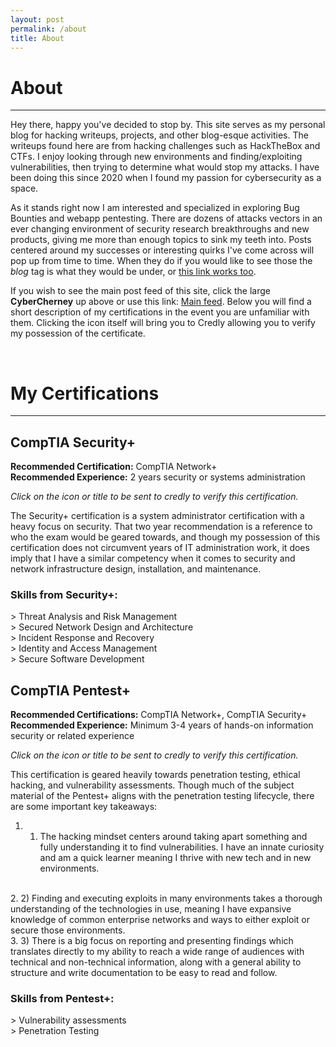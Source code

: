 ```yaml
---
layout: post
permalink: /about
title: About
---
```


<style>
    iframe {
        background-color: white;
        border-radius: 20px;
        margin-bottom: 15px;
    }
</style>

# About
___

Hey there, happy you've decided to stop by. This site serves as my personal blog for hacking writeups, projects, and other blog-esque activities. The writeups found here are from hacking challenges such as HackTheBox and CTFs. I enjoy looking through new environments and finding/exploiting vulnerabilities, then trying to determine what would stop my attacks. I have been doing this since 2020 when I found my passion for cybersecurity as a space.

As it stands right now I am interested and specialized in exploring Bug Bounties and webapp pentesting. There are dozens of attacks vectors in an ever changing environment of security research breakthroughs and new products, giving me more than enough topics to sink my teeth into. Posts centered around my successes or interesting quirks I've come across will pop up from time to time. When they do if you would like to see those the *blog* tag is what they would be under, or [this link works too](tags#blog).

If you wish to see the main post feed of this site, click the large **CyberCherney** up above or use this link: [Main feed](index). Below you will find a short description of my certifications in the event you are unfamiliar with them. Clicking the icon itself will bring you to Credly allowing you to verify my possession of the certificate.

<br>

# My Certifications
___

## CompTIA Security+

**Recommended Certification:** CompTIA Network+  
**Recommended Experience:** 2 years security or systems administration  

*Click on the icon or title to be sent to credly to verify this certification.*


<div data-iframe-width="250" data-iframe-height="235" data-share-badge-id="bcd12426-ed81-4abd-aeb8-9cfd7353a3c8" data-share-badge-host="https://www.credly.com"></div><script type="text/javascript" async src="//cdn.credly.com/assets/utilities/embed.js"></script>

The Security+ certification is a system administrator certification with a heavy focus on security. That two year recommendation is a reference to who the exam would be geared towards, and though my possession of this certification does not circumvent years of IT administration work, it does imply that I have a similar competency when it comes to security and network infrastructure design, installation, and maintenance. 

### Skills from Security+: 
\> Threat Analysis and Risk Management  
\> Secured Network Design and Architecture  
\> Incident Response and Recovery  
\> Identity and Access Management  
\> Secure Software Development  

## CompTIA Pentest+

**Recommended Certifications:** CompTIA Network+, CompTIA Security+  
**Recommended Experience:** Minimum 3-4 years of hands-on information security or related experience

*Click on the icon or title to be sent to credly to verify this certification.*


<div data-iframe-width="250" data-iframe-height="235" data-share-badge-id="95f60425-ddbb-459c-935e-1afa8d335246" data-share-badge-host="https://www.credly.com"></div><script type="text/javascript" async src="//cdn.credly.com/assets/utilities/embed.js"></script>


This certification is geared heavily towards penetration testing, ethical hacking, and vulnerability assessments. Though much of the subject material of the Pentest+ aligns with the penetration testing lifecycle, there are some important key takeaways: 

1. 1) The hacking mindset centers around taking apart something and fully understanding it to find vulnerabilities. I have an innate curiosity and am a quick learner meaning I thrive with new tech and in new environments.  
<br>
2. 2) Finding and executing exploits in many environments takes a thorough understanding of the technologies in use, meaning I have expansive knowledge of common enterprise networks and ways to either exploit or secure those environments.  
<br>
3. 3) There is a big focus on reporting and presenting findings which translates directly to my ability to reach a wide range of audiences with technical and non-technical information, along with a general ability to structure and write documentation to be easy to read and follow.  

### Skills from Pentest+:  
\> Vulnerability assessments  
\> Penetration Testing  




